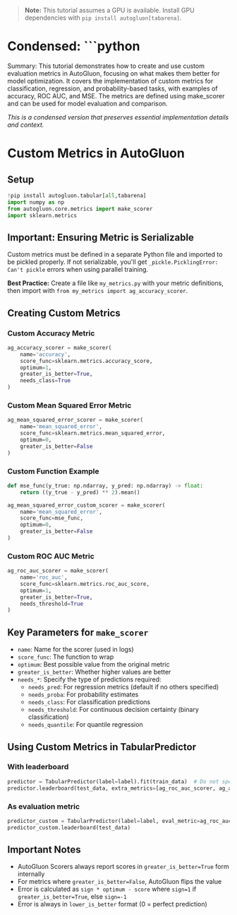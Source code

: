 > **Note:** This tutorial assumes a GPU is available. Install GPU dependencies with `pip install autogluon[tabarena]`.

# Condensed: ```python

Summary: This tutorial demonstrates how to create and use custom evaluation metrics in AutoGluon, focusing on what makes them better for model optimization. It covers the implementation of custom metrics for classification, regression, and probability-based tasks, with examples of accuracy, ROC AUC, and MSE. The metrics are defined using make_scorer and can be used for model evaluation and comparison.

*This is a condensed version that preserves essential implementation details and context.*

# Custom Metrics in AutoGluon

## Setup
```python
!pip install autogluon.tabular[all,tabarena]
import numpy as np
from autogluon.core.metrics import make_scorer
import sklearn.metrics
```

## Important: Ensuring Metric is Serializable
Custom metrics must be defined in a separate Python file and imported to be pickled properly. If not serializable, you'll get `_pickle.PicklingError: Can't pickle` errors when using parallel training.

**Best Practice:** Create a file like `my_metrics.py` with your metric definitions, then import with `from my_metrics import ag_accuracy_scorer`.

## Creating Custom Metrics

### Custom Accuracy Metric
```python
ag_accuracy_scorer = make_scorer(
    name='accuracy',
    score_func=sklearn.metrics.accuracy_score,
    optimum=1,
    greater_is_better=True,
    needs_class=True
)
```

### Custom Mean Squared Error Metric
```python
ag_mean_squared_error_scorer = make_scorer(
    name='mean_squared_error',
    score_func=sklearn.metrics.mean_squared_error,
    optimum=0,
    greater_is_better=False
)
```

### Custom Function Example
```python
def mse_func(y_true: np.ndarray, y_pred: np.ndarray) -> float:
    return ((y_true - y_pred) ** 2).mean()

ag_mean_squared_error_custom_scorer = make_scorer(
    name='mean_squared_error',
    score_func=mse_func,
    optimum=0,
    greater_is_better=False
)
```

### Custom ROC AUC Metric
```python
ag_roc_auc_scorer = make_scorer(
    name='roc_auc',
    score_func=sklearn.metrics.roc_auc_score,
    optimum=1,
    greater_is_better=True,
    needs_threshold=True
)
```

## Key Parameters for `make_scorer`
- `name`: Name for the scorer (used in logs)
- `score_func`: The function to wrap
- `optimum`: Best possible value from the original metric
- `greater_is_better`: Whether higher values are better
- `needs_*`: Specify the type of predictions required:
  - `needs_pred`: For regression metrics (default if no others specified)
  - `needs_proba`: For probability estimates
  - `needs_class`: For classification predictions
  - `needs_threshold`: For continuous decision certainty (binary classification)
  - `needs_quantile`: For quantile regression

## Using Custom Metrics in TabularPredictor

### With leaderboard
```python
predictor = TabularPredictor(label=label).fit(train_data)  # Do not specify the hyperparameters argument
predictor.leaderboard(test_data, extra_metrics=[ag_roc_auc_scorer, ag_accuracy_scorer])
```

### As evaluation metric
```python
predictor_custom = TabularPredictor(label=label, eval_metric=ag_roc_auc_scorer).fit(train_data)  # Do not specify the hyperparameters argument
predictor_custom.leaderboard(test_data)
```

## Important Notes
- AutoGluon Scorers always report scores in `greater_is_better=True` form internally
- For metrics where `greater_is_better=False`, AutoGluon flips the value
- Error is calculated as `sign * optimum - score` where `sign=1` if `greater_is_better=True`, else `sign=-1`
- Error is always in `lower_is_better` format (0 = perfect prediction)
